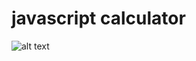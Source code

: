 # javascript calculator
![alt text](https://github.com/joshforcier/javascript_calculator/blob/master/calc_pic.PNG)
